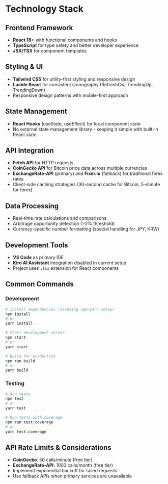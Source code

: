 # Technology Stack

## Frontend Framework
- **React 18+** with functional components and hooks
- **TypeScript** for type safety and better developer experience
- **JSX/TSX** for component templates

## Styling & UI
- **Tailwind CSS** for utility-first styling and responsive design
- **Lucide React** for consistent iconography (RefreshCw, TrendingUp, TrendingDown)
- Responsive design patterns with mobile-first approach

## State Management
- **React Hooks** (useState, useEffect) for local component state
- No external state management library - keeping it simple with built-in React state

## API Integration
- **Fetch API** for HTTP requests
- **CoinGecko API** for Bitcoin price data across multiple currencies
- **ExchangeRate-API** (primary) and **Fixer.io** (fallback) for traditional forex rates
- Client-side caching strategies (30-second cache for Bitcoin, 5-minute for forex)

## Data Processing
- Real-time rate calculations and comparisons
- Arbitrage opportunity detection (>2% threshold)
- Currency-specific number formatting (special handling for JPY, KRW)

## Development Tools
- **VS Code** as primary IDE
- **Kiro AI Assistant** integration disabled in current setup
- Project uses `.tsx` extension for React components

## Common Commands

### Development
```bash
# Install dependencies (assuming npm/yarn setup)
npm install
# or
yarn install

# Start development server
npm start
# or
yarn start

# Build for production
npm run build
# or
yarn build
```

### Testing
```bash
# Run tests
npm test
# or
yarn test

# Run tests with coverage
npm run test:coverage
# or
yarn test:coverage
```

## API Rate Limits & Considerations
- **CoinGecko**: 50 calls/minute (free tier)
- **ExchangeRate-API**: 1000 calls/month (free tier)
- Implement exponential backoff for failed requests
- Use fallback APIs when primary services are unavailable